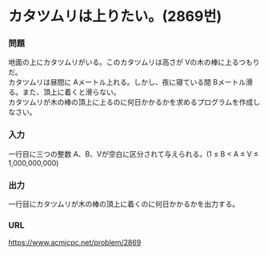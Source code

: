 # カタツムリは上りたい。\(2869번\)

### 問題

地面の上にカタツムリがいる。このカタツムリは高さが Vの木の棒に上るつもりだ。   
カタツムリは昼間に Aメートル上れる。しかし、夜に寝ている間 Bメートル滑る。また、頂上に着くと滑らない。   
カタツムリが木の棒の頂上に上るのに何日かかるかを求めるプログラムを作成しなさい。

     
### 入力

一行目に三つの整数 A、B、Vが空白に区分されて与えられる。\(1 ≤ B < A ≤ V ≤ 1,000,000,000\)


### 出力

一行目にカタツムリが木の棒の頂上に着くのに何日かかるかを出力する。


### URL

https://www.acmicpc.net/problem/2869